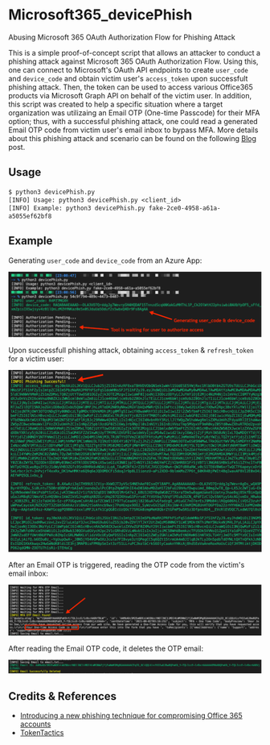 # Microsoft365_devicePhish
Abusing Microsoft 365 OAuth Authorization Flow for Phishing Attack

This is a simple proof-of-concept script that allows an attacker to conduct a phishing attack against Microsoft 365 OAuth Authorization Flow. Using this, one can connect to Microsoft's OAuth API endpoints to create `user_code` and `device_code` and obtain victim user's `access_token` upon successfult phishing attack. Then, the token can be used to access various Office365 products via Microsoft Graph API on behalf of the victim user. In addition, this script was created to help a specific situation where a target organization was utilizaing an Email OTP (One-time Passcode) for their MFA option; thus, with a successful phishing attack, one could read a generated Email OTP code from victim user's email inbox to bypass MFA. More details about this phishing attack and scenario can be found on the following [Blog](https://www.optiv.com/insights/source-zero/blog/microsoft-365-oauth-device-code-flow-and-phishing) post.

## Usage
```
$ python3 devicePhish.py 
[INFO] Usage: python3 devicePhish.py <client_id>
[INFO] Example: python3 devicePhish.py fake-2ce0-4958-a61a-a5055ef62bf8
```

## Example
Generating `user_code` and `device_code` from an Azure App:

![image](./screenshots/1_code_generation.png)

Upon successfull phishing attack, obtaining `access_token` & `refresh_token` for a victim user:

![image](./screenshots/2_tokens.png)

After an Email OTP is triggered, reading the OTP code from the victim's email inbox:

![image](./screenshots/3_read_email.png)

After reading the Email OTP code, it deletes the OTP email:

![image](./screenshots/4_delete_email.png)


## Credits & References
* [Introducing a new phishing technique for compromising Office 365 accounts](https://o365blog.com/post/phishing/)
* [TokenTactics](https://github.com/rvrsh3ll/TokenTactics)



